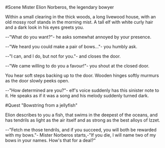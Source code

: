 #Scene Mister Elion Norberos, the legendary bowyer

Within a small clearing in the thick woods, a long livewood house, with an old
mossy roof stands in the morning mist. A tall elf with white curly hair and a
dark look in his eyes greets you.

--"What do you want?"- he asks somewhat annoyed by your presence.

--"We heard you could make a pair of bows..."- you humbly ask.

--"I can, and I do, but not for you."- and closes the door.

--"We came willing to do you a favour!"- you shout at the closed door.

You hear soft steps backing up to the door. Wooden hinges softly murmurs
as the door slowly peeks open.

--"How determined are you?"- elf's voice suddenly has this sinister note to it.
He speaks as if it was a song and his melody suddenly turned dark.

#Quest "Bowstring from a jellyfish"

Elion describes to you a fish, that swims in the deepest of the oceans, and has
tendrils as light as the air itself and as strong as the best alloys of Izzet.

--"Fetch me those tendrils, and if you succeed, you will both be rewarded with
my bows."- Mister Norberos starts,-"If you die, I will name two of my bows in
your names. How's that for a deal?"
